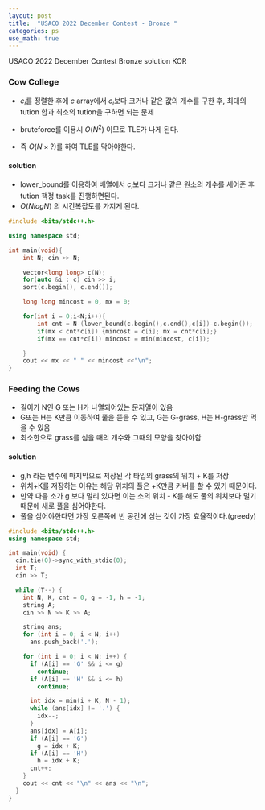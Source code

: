 ```yaml
---
layout: post
title:  "USACO 2022 December Contest - Bronze "
categories: ps
use_math: true
---
```


USACO 2022 December Contest Bronze solution KOR

### Cow College

- $c_i$를 정렬한 후에 $c$ array에서 $c_i$보다 크거나 같은 값의 개수를 구한 후, 최대의 tution 합과 최소의 tution을 구하면 되는 문제

- bruteforce를 이용시 $O(N^2)$ 이므로 TLE가 나게 된다.
- 즉 $O(N \times ? )$를 하여 TLE를 막아야한다.

#### solution
- lower_bound를 이용하여 배열에서 $c_i$보다 크거나 같은 원소의 개수를 세어준 후 tution 책정 task를 진행하면된다.
- $O(N logN)$ 의 시간복잡도를 가지게 된다.

```cpp
#include <bits/stdc++.h>

using namespace std;

int main(void){
    int N; cin >> N;

    vector<long long> c(N);
    for(auto &i : c) cin >> i;
    sort(c.begin(), c.end());

    long long mincost = 0, mx = 0;

    for(int i = 0;i<N;i++){
        int cnt = N-(lower_bound(c.begin(),c.end(),c[i])-c.begin());
        if(mx < cnt*c[i]) {mincost = c[i]; mx = cnt*c[i];}
        if(mx == cnt*c[i]) mincost = min(mincost, c[i]);

    }
    cout << mx << " " << mincost <<"\n";
}
```



### Feeding the Cows

- 길이가 N인 G 또는 H가 나열되어있는 문자열이 있음
- G또는 H는 K만큼 이동하여 풀을 뜯을 수 있고, G는 G-grass, H는 H-grass만 먹을 수 있음
- 최소한으로 grass를 심을 때의 개수와 그때의 모양을 찾아야함

#### solution

- g,h 라는 변수에 마지막으로 저장된 각 타입의 grass의 위치 + K를 저장
- 위치+K를 저장하는 이유는 해당 위치의 풀은 +K만큼 커버를 할 수 있기 때문이다.
- 만약 다음 소가 g 보다 멀리 있다면 이는 소의 위치 - K를 해도 풀의 위치보다 멀기 때문에 새로 풀을 심어야한다.
- 풀을 심어야한다면 가장 오른쪽에 빈 공간에 심는 것이 가장 효율적이다.(greedy)

```cpp
#include <bits/stdc++.h>
using namespace std;

int main(void) {
  cin.tie(0)->sync_with_stdio(0);
  int T;
  cin >> T;

  while (T--) {
    int N, K, cnt = 0, g = -1, h = -1;
    string A;
    cin >> N >> K >> A;

    string ans;
    for (int i = 0; i < N; i++)
      ans.push_back('.');

    for (int i = 0; i < N; i++) {
      if (A[i] == 'G' && i <= g)
        continue;
      if (A[i] == 'H' && i <= h)
        continue;

      int idx = min(i + K, N - 1);
      while (ans[idx] != '.') {
        idx--;
      }
      ans[idx] = A[i];
      if (A[i] == 'G')
        g = idx + K;
      if (A[i] == 'H')
        h = idx + K;
      cnt++;
    }
    cout << cnt << "\n" << ans << "\n";
  }
}
```

